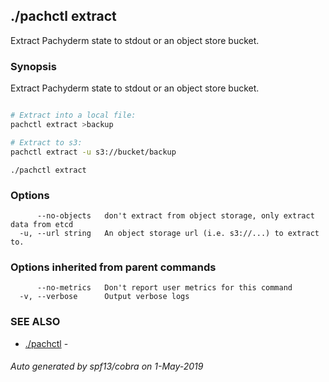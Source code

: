 ## ./pachctl extract

Extract Pachyderm state to stdout or an object store bucket.

### Synopsis


Extract Pachyderm state to stdout or an object store bucket.
```sh

# Extract into a local file:
pachctl extract >backup

# Extract to s3:
pachctl extract -u s3://bucket/backup
```

```
./pachctl extract
```

### Options

```
      --no-objects   don't extract from object storage, only extract data from etcd
  -u, --url string   An object storage url (i.e. s3://...) to extract to.
```

### Options inherited from parent commands

```
      --no-metrics   Don't report user metrics for this command
  -v, --verbose      Output verbose logs
```

### SEE ALSO
* [./pachctl](./pachctl.md)	 - 

###### Auto generated by spf13/cobra on 1-May-2019
